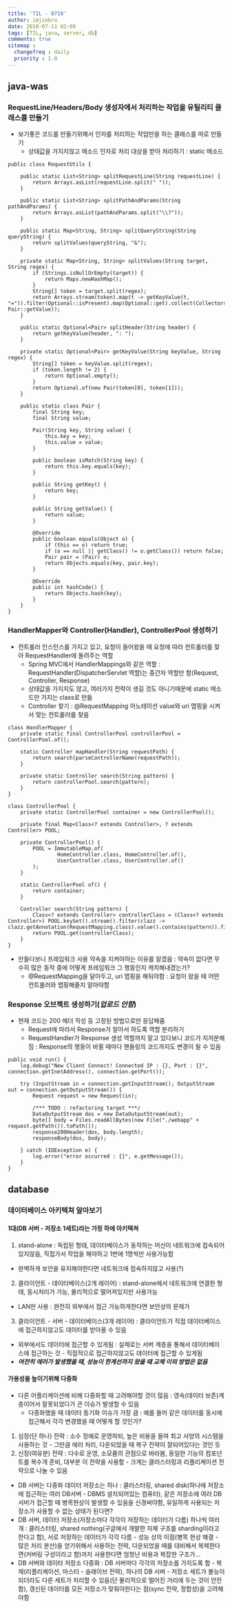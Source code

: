 ```yaml
---
title: 'TIL - 0710'
author: imjinbro
date: 2018-07-11 02:09
tags: [TIL, java, server, db]
comments: true
sitemap :
  changefreq : daily
  priority : 1.0
---
```


## java-was
### RequestLine/Headers/Body 생성자에서 처리하는 작업을 유틸리티 클래스를 만들기
* 보기좋은 코드를 만들기위해서 인자를 처리하는 작업만을 하는 클래스를 따로 만들기
  * 상태값을 가지지않고 메소드 인자로 처리 대상을 받아 처리하기 : static 메소드

~~~
public class RequestUtils {

    public static List<String> splitRequestLine(String requestLine) {
        return Arrays.asList(requestLine.split(" "));
    }

    public static List<String> splitPathAndParams(String pathAndParams) {
        return Arrays.asList(pathAndParams.split("\\?"));
    }

    public static Map<String, String> splitQueryString(String queryString) {
        return splitValues(queryString, "&");
    }

    private static Map<String, String> splitValues(String target, String regex) {
        if (Strings.isNullOrEmpty(target)) {
            return Maps.newHashMap();
        }
        String[] token = target.split(regex);
        return Arrays.stream(token).map(t -> getKeyValue(t, "=")).filter(Optional::isPresent).map(Optional::get).collect(Collectors.toMap(Pair::getKey, Pair::getValue));
    }

    public static Optional<Pair> splitHeader(String header) {
        return getKeyValue(header, ": ");
    }

    private static Optional<Pair> getKeyValue(String keyValue, String regex) {
        String[] token = keyValue.split(regex);
        if (token.length != 2) {
            return Optional.empty();
        }
        return Optional.of(new Pair(token[0], token[1]));
    }

    public static class Pair {
        final String key;
        final String value;

        Pair(String key, String value) {
            this.key = key;
            this.value = value;
        }

        public boolean isMatch(String key) {
            return this.key.equals(key);
        }

        public String getKey() {
            return key;
        }

        public String getValue() {
            return value;
        }

        @Override
        public boolean equals(Object o) {
            if (this == o) return true;
            if (o == null || getClass() != o.getClass()) return false;
            Pair pair = (Pair) o;
            return Objects.equals(key, pair.key);
        }

        @Override
        public int hashCode() {
            return Objects.hash(key);
        }
    }
}
~~~
  
### HandlerMapper와 Controller(Handler), ControllerPool 생성하기
* 컨트롤러 인스턴스를 가지고 있고, 요청이 들어왔을 때 요청에 따라 컨트롤러를 찾아 RequestHandler에 돌려주는 역할
  * Spring MVC에서 HandlerMappings와 같은 역할 : RequestHandler(DispatcherServlet 역할)는 중간자 역할만 함(Request, Controller, Response)
  * 상태값을 가지지도 않고, 여러가지 전략이 생길 것도 아니기때문에 static 메소드만 가지는 class로 만듦
  * Controller 찾기 : @RequestMapping 어노테이션 value와 uri 맵핑을 시켜서 맞는 컨트롤러를 찾음
  
~~~
class HandlerMapper {
    private static final ControllerPool controllerPool = ControllerPool.of();

    static Controller mapHandler(String requestPath) {
        return search(parseControllerName(requestPath));
    }

    private static Controller search(String pattern) {
        return controllerPool.search(pattern);
    }
}

class ControllerPool {
    private static ControllerPool container = new ControllerPool();

    private final Map<Class<? extends Controller>, ? extends Controller> POOL;

    private ControllerPool() {
        POOL = ImmutableMap.of(
                HomeController.class, HomeController.of(),
                UserController.class, UserController.of()
        );
    }

    static ControllerPool of() {
        return container;
    }

    Controller search(String pattern) {
        Class<? extends Controller> controllerClass = (Class<? extends Controller>) POOL.keySet().stream().filter(clazz -> clazz.getAnnotation(RequestMapping.class).value().contains(pattern)).findFirst().orElseThrow(HandlerMappingException::new);
        return POOL.get(controllerClass);
    }
}
~~~

* 만들다보니 프레임워크 사용 약속을 지켜야하는 이유를 알겠음 : 약속이 없다면 무수히 많은 동작 중에 어떻게 프레임워크 그 행동인지 캐치해내겠는가?
  * @RequestMapping을 달아두고, uri 맵핑을 해둬야함 : 요청이 왔을 때 어떤 컨트롤러와 맵핑해줄지 알아야함
  
### Response 오브젝트 생성하기(***업로드 안함***)
* 현재 코드는 200 헤더 작성 등 고정된 방법으로만 응답해줌
  * Request에 따라서 Response가 알아서 하도록 역할 분리하기
  * RequestHandler가 Response 생성 역할까지 맡고 있다보니 코드가 지저분해짐 : Response의 행동이 바뀔 때마다 핸들링의 코드까지도 변경이 될 수 있음

~~~
public void run() {
    log.debug("New Client Connect! Connected IP : {}, Port : {}", connection.getInetAddress(), connection.getPort());

    try (InputStream in = connection.getInputStream(); OutputStream out = connection.getOutputStream()) {
        Request request = new Request(in);

        /*** TODO : refactoring target ***/
        DataOutputStream dos = new DataOutputStream(out);
        byte[] body = Files.readAllBytes(new File("./webapp" + request.getPath()).toPath());
        response200Header(dos, body.length);
        responseBody(dos, body);

    } catch (IOException e) {
        log.error("error occurred : {}", e.getMessage());
    }
}
~~~
  
## database
### 데이터베이스 아키텍쳐 알아보기
#### 1대(DB 서버 - 저장소 1세트)라는 가정 하에 아키텍쳐
1. stand-alone : 독립된 형태, 데이터베이스가 동작하는 머신이 네트워크에 접속되어있지않음, 직접가서 작업을 해야하고 1번에 1명씩만 사용가능함
  * 완벽하게 보안을 유지해야한다면 네트워크에 접속하지않고 사용(?)

2. 클라이언트 - 데이터베이스(2개 레이어) : stand-alone에서 네트워크에 연결한 형태, 동시처리가 가능, 물리적으로 떨어져있지만 사용가능
  * LAN만 사용 : 완전히 외부에서 접근 가능하게한다면 보안상의 문제가

3. 클라이언트 - 서버 - 데이터베이스(3개 레이어) : 클라이언트가 직접 데이터베이스에 접근하지않고도 데이터를 받아올 수 있음
  * 외부에서도 데이터에 접근할 수 있게됨 : 실제로는 서버 계층을 통해서 데이터베이스에 접근하는 것 - 직접적으로 접근하지않고도 데이터에 접근할 수 있게됨
  * ***여전히 에러가 발생했을 때, 성능이 한계선까지 왔을 때 교체 이외 방법은 없음***

#### 가용성을 높이기위해 다중화
* 다른 어플리케이션에 비해 다중화할 때 고려해야할 것이 많음 : 영속(데이터 보존)계층이어서 잘못되었다가 큰 이슈가 발생할 수 있음
  * 다중화했을 때 데이터 동기화 이슈가 가장 큼 : 예를 들어 같은 데이터를 동시에 접근해서 각각 변경했을 때 어떻게 할 것인가?

1. 심장(단 하나) 전략 : 소수 정예로 운영하되, 높은 비용을 들여 최고 사양의 시스템을 사용하는 것 - 그만큼 에러 처리, 다운되었을 때 복구 전략이 잘되어있다는 것인 듯
2. 신장(여유분) 전략 : 다수로 운영, 소모품의 관점으로 바라봄, 동일한 기능의 컴포넌트를 복수개 준비, 대부분 이 전략을 사용함 - 크게는 클러스터링과 리플리케이션 전략으로 나눌 수 있음
  * DB 서버는 다중화 데이터 저장소는 하나 : 클러스터링, shared disk(하나에 저장소에 접근하는 여러 DB서버 - DBMS 설치되어있는 컴퓨터), 같은 저장소에 여러 DB 서버가 접근할 때 병목현상이 발생할 수 있음을 신경써야함, 유일하게 사용되는 저장소가 사용할 수 없는 상태가 된다면?
  * DB 서버, 데이터 저장소(저장소마다 각각이 저장하는 데이터가 다름) 하나씩 여러개 : 클러스터링, shared nothing(구글에서 개발한 자체 구조를 sharding이라고 한다고 함), 서로 저장하는 데이터가 각각 다름 - 성능 상의 이점(병목 현상 해결 - 많은 처리 분산)을 얻기위해서 사용하는 전략, 다운되었을 때를 대비해서 복제한다면(커버링 구성이라고 함)까지 사용한다면 엄청난 비용과 복잡한 구조가...
  * DB 서버와 데이터 저장소 다중화 : DB 서버마다 각각의 저장소를 가지도록 함 - 복제(리플리케이션, 마스터 - 슬래이브 전략), 하나의 DB 서버 - 저장소 세트가 불능이 되더라도 다른 세트가 처리할 수 있음(단 물리적으로 떨어진 거리에 두는 것이 안전함), 갱신된 데이터를 모든 저장소가 맞춰야한다는 점(sync 전략, 정합성)을 고려해야함 
  
